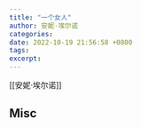 ```yaml
---
title: "一个女人"
author: 安妮·埃尔诺
categories: 
date: 2022-10-19 21:56:58 +0800
tags: 
excerpt: 
---
```


[[安妮·埃尔诺]]






## Misc


